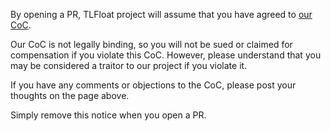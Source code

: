By opening a PR, TLFloat project will assume that you have agreed to
[our CoC](https://github.com/shibatch/nofreelunch?tab=coc-ov-file).

Our CoC is not legally binding, so you will not be sued or claimed for
compensation if you violate this CoC. However, please understand that
you may be considered a traitor to our project if you violate it.

If you have any comments or objections to the CoC, please post your
thoughts on the page above.

Simply remove this notice when you open a PR.
